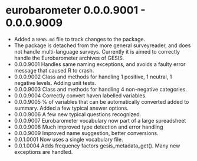 # eurobarometer 0.0.0.9001 - 0.0.0.9009

* Added a `NEWS.md` file to track changes to the package.
* The package is detached from the more general surveyreader, and does not handle multi-language surveys. Currently it is aimed to correctly handle the Eurobarometer archives of GESIS.
* 0.0.0.9001 Handles same naming exceptions, and avoids a faulty error message that caused R to crash.
* 0.0.0.9002 Class and methods for handling 1 positive, 1 neutral, 1 negative levels. Adding unit tests. 
* 0.0.0.9003 Class and methods for handling 4 non-negative categories.
* 0.0.0.9004 Correctly convert haven labelled variables.
* 0.0.0.9005 % of variables that can be automatically converted added to summary. Added a few typical answer options.
* 0.0.0.9006 A few new typical questions recognized.
* 0.0.0.9007 Eurobarometer vocabulary now part of a large spreadsheet
* 0.0.0.9008 Much improved type detection and error handling 
* 0.0.0.9009 Improved name suggestion, better conversions. 
* 0.0.1.0001 Now uses a single vocabulary file. 
* 0.0.1.0004 Adds frequency factors gesis_metadata_get(). Many new exceptions are handled.
